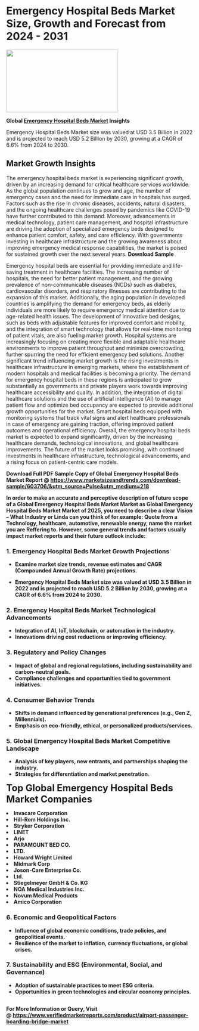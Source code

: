<H1>Emergency Hospital Beds Market Size, Growth and Forecast from 2024 - 2031</H1><img class="aligncenter size-medium wp-image-584254" src="https://thirdeyenews.in/wp-content/uploads/2024/09/Global-Market-Research-300x168.jpeg" alt="" width="300" height="168" /><p><strong>Global&nbsp;<a href="https://www.marketsizeandtrends.com/download-sample/603706/&amp;utm_source=Pulse&amp;utm_medium=218">Emergency Hospital Beds Market</a> Insights</strong></p><p>Emergency Hospital Beds Market size was valued at USD 3.5 Billion in 2022 and is projected to reach USD 5.2 Billion by 2030, growing at a CAGR of 6.6% from 2024 to 2030.</p><p><h2>Market Growth Insights</h2> <p>The emergency hospital beds market is experiencing significant growth, driven by an increasing demand for critical healthcare services worldwide. As the global population continues to grow and age, the number of emergency cases and the need for immediate care in hospitals has surged. Factors such as the rise in chronic diseases, accidents, natural disasters, and the ongoing healthcare challenges posed by pandemics like COVID-19 have further contributed to this demand. Moreover, advancements in medical technology, patient care management, and hospital infrastructure are driving the adoption of specialized emergency beds designed to enhance patient comfort, safety, and care efficiency. With governments investing in healthcare infrastructure and the growing awareness about improving emergency medical response capabilities, the market is poised for sustained growth over the next several years. <strong>Download Sample</strong> </p> <p>Emergency hospital beds are essential for providing immediate and life-saving treatment in healthcare facilities. The increasing number of hospitals, the need for better patient management, and the growing prevalence of non-communicable diseases (NCDs) such as diabetes, cardiovascular disorders, and respiratory illnesses are contributing to the expansion of this market. Additionally, the aging population in developed countries is amplifying the demand for emergency beds, as elderly individuals are more likely to require emergency medical attention due to age-related health issues. The development of innovative bed designs, such as beds with adjustable features for improved comfort and mobility, and the integration of smart technology that allows for real-time monitoring of patient vitals, are also fueling market growth. Hospital systems are increasingly focusing on creating more flexible and adaptable healthcare environments to improve patient throughput and minimize overcrowding, further spurring the need for efficient emergency bed solutions. Another significant trend influencing market growth is the rising investments in healthcare infrastructure in emerging markets, where the establishment of modern hospitals and medical facilities is becoming a priority. The demand for emergency hospital beds in these regions is anticipated to grow substantially as governments and private players work towards improving healthcare accessibility and quality. In addition, the integration of digital healthcare solutions and the use of artificial intelligence (AI) to manage patient flow and optimize bed occupancy are expected to provide additional growth opportunities for the market. Smart hospital beds equipped with monitoring systems that track vital signs and alert healthcare professionals in case of emergency are gaining traction, offering improved patient outcomes and operational efficiency. Overall, the emergency hospital beds market is expected to expand significantly, driven by the increasing healthcare demands, technological innovations, and global healthcare improvements. The future of the market looks promising, with continued investments in healthcare infrastructure, technological advancements, and a rising focus on patient-centric care models. <strong></p><p><span class=""><strong>Download Full PDF Sample Copy of Global Emergency Hospital Beds Market Report</strong> @ <a href="https://www.marketsizeandtrends.com/download-sample/603706/&amp;utm_source=Pulse&amp;utm_medium=218" target="_blank">https://www.marketsizeandtrends.com/download-sample/603706/&amp;utm_source=Pulse&amp;utm_medium=218</a></span></p><p>In order to make an accurate and perceptive description of future scope of a Global&nbsp;Emergency Hospital Beds Market Market as Global&nbsp;Emergency Hospital Beds Market Market of 2025, you need to describe a clear Vision &ndash; What Industry or Linda can you think of for example: Quote from a Technology, healthcare, automotive, renewable energy, name the market you are Reffering to. However, some general trends and factors usually impact market reports and their future outlook include:</p><h3>1.&nbsp;<strong>Emergency Hospital Beds Market Growth Projections</strong></h3><ul><li>Examine market size trends, revenue estimates and CAGR (Compounded Annual Growth Rate) projections.</li><li><p>Emergency Hospital Beds Market size was valued at USD 3.5 Billion in 2022 and is projected to reach USD 5.2 Billion by 2030, growing at a CAGR of 6.6% from 2024 to 2030.</p></li></ul><h3>2.&nbsp;<strong>Emergency Hospital Beds Market Technological Advancements</strong></h3><ul><li>Integration of AI, IoT, blockchain, or automation in the industry.</li><li>Innovations driving cost reductions or improving efficiency.</li></ul><h3>3.&nbsp;<strong>Regulatory and Policy Changes</strong></h3><ul><li>Impact of global and regional regulations, including sustainability and carbon-neutral goals.</li><li>Compliance challenges and opportunities tied to government initiatives.</li></ul><h3>4.&nbsp;<strong>Consumer Behavior Trends</strong></h3><ul><li>Shifts in demand influenced by generational preferences (e.g., Gen Z, Millennials).</li><li>Emphasis on eco-friendly, ethical, or personalized products/services.</li></ul><h3>5.&nbsp;<strong>Global Emergency Hospital Beds Market Competitive Landscape</strong></h3><ul><li>Analysis of key players, new entrants, and partnerships shaping the industry.</li><li>Strategies for differentiation and market penetration.</li></ul><p data-pm-slice="1 1 []"><span style="color: inherit; font-family: inherit; font-size: 25px;">Top Global Emergency Hospital Beds Market Companies</span></p><div class="" data-test-id=""><p><li>Invacare Corporation</li><li> Hill-Rom Holdings Inc.</li><li> Stryker Corporation</li><li> LINET</li><li> Arjo</li><li> PARAMOUNT BED CO.</li><li> LTD.</li><li> Howard Wright Limited</li><li> Midmark Corp</li><li> Joson-Care Enterprise Co.</li><li> Ltd.</li><li> Stiegelmeyer GmbH & Co. KG</li><li> NOA Medical Industries Inc.</li><li> Novum Medical Products</li><li> Amico Corporation</li></p></div><h3>6.&nbsp;<strong>Economic and Geopolitical Factors</strong></h3><ul><li>Influence of global economic conditions, trade policies, and geopolitical events.</li><li>Resilience of the market to inflation, currency fluctuations, or global crises.</li></ul><h3>7.&nbsp;<strong>Sustainability and ESG (Environmental, Social, and Governance)</strong></h3><ul><li>Adoption of sustainable practices to meet ESG criteria.</li><li>Opportunities in green technologies and circular economy principles.</li></ul><h2><strong style="font-size: 14px;">For More Information or Query, Visit @&nbsp;</strong><a style="background-color: #ffffff; font-size: 14px;" href="https://www.marketsizeandtrends.com/report/emergency-hospital-beds-market/" target="_blank">https://www.verifiedmarketreports.com/product/airport-passenger-boarding-bridge-market</a></h2>
